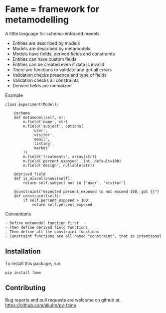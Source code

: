 # Fame = framework for metamodelling

A little language for schema-enforced models.

- Entities are described by models
- Models are described by metamodels
- Models have fields, derived fields and constraints
- Entities can have custom fields
- Entities can be created even if data is invalid
- There are functions to validate and get all errors
- Validation checks presence and type of fields
- Validation checks all constraints
- Derived fields are memoized

Example

    class Experiment(Model):

        @schema
        def metamodel(self, m):
            m.field('name', str)
            m.field('subject', options(
                'user',
                'visitor',
                'email',
                'listing',
                'market'
            ))
            m.field('treatments', array(str))
            m.field('percent_exposed', int, default=100)
            m.field('design', nullable(str))

        @derived_field
        def is_miscellanous(self):
            return self.subject not in ['user', 'visitor']

        @constraint("expected percent_exposed to not exceed 100, got {}")
        def constraint(self):
            if self.percent_exposed > 100:
                return self.percent_exposed

Conventions

    - Define metamodel function first
    - Then define derived field functions
    - Then define all the constraint functions
    - Constraint functions are all named "constraint", that is intentional


## Installation

To install this package, run

    pip install fame


## Contributing

Bug reports and pull requests are welcome on github at, https://github.com/akuhn/py-fame
